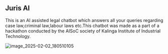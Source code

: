 ## Juris AI 
This is an AI assisted legal chatbot which answers all your queries regarding case law,criminal law,labour laws etc.This chatbot was made as a part of a hackathon conducted by the AISoC society of Kalinga Institute of Industrial Technology.

![image_2025-02-02_180510105](https://github.com/user-attachments/assets/a0f69d04-8399-4fdd-bf17-8eec3de85d08)
